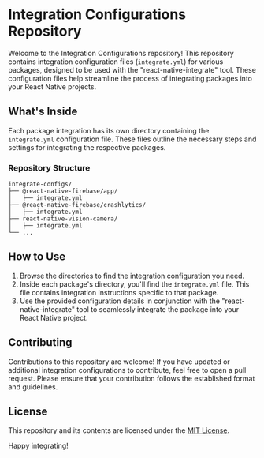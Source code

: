 # Integration Configurations Repository

Welcome to the Integration Configurations repository! This repository contains integration configuration files (`integrate.yml`) for various packages, designed to be used with the "react-native-integrate" tool. These configuration files help streamline the process of integrating packages into your React Native projects.

## What's Inside

Each package integration has its own directory containing the `integrate.yml` configuration file. These files outline the necessary steps and settings for integrating the respective packages.

### Repository Structure

```
integrate-configs/
├── @react-native-firebase/app/
│   ├── integrate.yml
├── @react-native-firebase/crashlytics/
│   ├── integrate.yml
├── react-native-vision-camera/
│   ├── integrate.yml
└── ...
```

## How to Use

1. Browse the directories to find the integration configuration you need.
2. Inside each package's directory, you'll find the `integrate.yml` file. This file contains integration instructions specific to that package.
3. Use the provided configuration details in conjunction with the "react-native-integrate" tool to seamlessly integrate the package into your React Native project.

## Contributing

Contributions to this repository are welcome! If you have updated or additional integration configurations to contribute, feel free to open a pull request. Please ensure that your contribution follows the established format and guidelines.

## License

This repository and its contents are licensed under the [MIT License](LICENSE).

Happy integrating!
